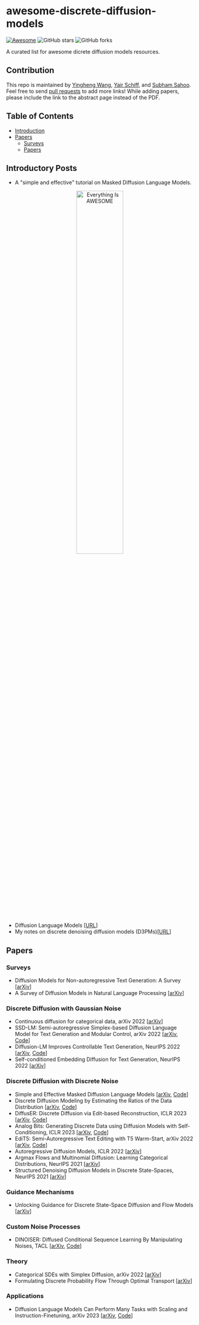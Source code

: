 # awesome-discrete-diffusion-models

 [![Awesome](https://awesome.re/badge.svg)](https://awesome.re) ![GitHub stars](https://img.shields.io/github/stars/isjakewong/awesome-discrete-diffusion-models?color=yellow)  ![GitHub forks](https://img.shields.io/github/forks/isjakewong/awesome-discrete-diffusion-models?color=green&label=Fork)

A curated list for awesome dicrete diffusion models resources.

## Contribution

This repo is maintained by [Yingheng Wang](https://isjakewong.github.io), [Yair Schiff](https://yair-schiff.github.io/), and [Subham Sahoo](https://s-sahoo.com/). Feel free to send [pull requests](https://github.com/isjakewong/awesome-discrete-diffusion-models/pulls) to add more links! While adding papers, please include the link to the abstract page instead of the PDF.

## Table of Contents

* [Introduction](#introduction)
* [Papers](#papers)
  * [Surveys](#surveys)
  * [Papers](#papers)

## Introductory Posts
* A "simple and effective" tutorial on Masked Diffusion Language Models.
<p align="center">
  <a href="https://youtu.be/WjAUX23vgfg?si=bM1E-Bt-nwOmsVif" title="Click">
    <img src="https://github.com/user-attachments/assets/1f6b7ba2-b423-483a-9d11-bbbeb8a11860" alt="Everything Is AWESOME" style="width:50%;">
  </a>
</p>

* Diffusion Language Models  [[URL](https://benanne.github.io/2023/01/09/diffusion-language.html)]
* My notes on discrete denoising diffusion models (D3PMs)[[URL](https://beckham.nz/2022/07/11/d3pms.html)]

## Papers

### Surveys

* Diffusion Models for Non-autoregressive Text Generation: A Survey [[arXiv](https://arxiv.org/abs/2303.06574)]
* A Survey of Diffusion Models in Natural Language Processing [[arXiv](https://arxiv.org/abs/2305.14671)]

### Discrete Diffusion with Gaussian Noise

* Continuous diffusion for categorical data, arXiv 2022  [[arXiv](https://dl.acm.org/doi/10.1145/3394486.3403237)]
* SSD-LM: Semi-autoregressive Simplex-based Diffusion Language Model for Text Generation and Modular Control, arXiv 2022  [[arXiv](https://openreview.net/forum?id=HJlWWJSFDH), [Code](https://github.com/xhan77/ssd-lm)]
* Diffusion-LM Improves Controllable Text Generation, NeurIPS 2022  [[arXiv](https://arxiv.org/abs/2205.14217), [Code](https://github.com/XiangLi1999/Diffusion-LM.git)]
* Self-conditioned Embedding Diffusion for Text Generation, NeurIPS 2022 [[arXiv](https://arxiv.org/abs/2211.04236)]
  
### Discrete Diffusion with Discrete Noise
* Simple and Effective Masked Diffusion Language Models [[arXiv](https://arxiv.org/abs/2406.07524), [Code](https://github.com/kuleshov-group/mdlm)]
* Discrete Diffusion Modeling by Estimating the Ratios of the Data Distribution [[arXiv](https://arxiv.org/abs/2310.16834), [Code](https://github.com/louaaron/Score-Entropy-Discrete-Diffusion)]
* DiffusER: Discrete Diffusion via Edit-based Reconstruction, ICLR 2023  [[arXiv](https://arxiv.org/abs/2210.16886), [Code](https://github.com/machelreid/diffuser)]
* Analog Bits: Generating Discrete Data using Diffusion Models with Self-Conditioning, ICLR 2023  [[arXiv](https://arxiv.org/abs/2208.04202), [Code](https://github.com/google-research/pix2seq)]
* EdiT5: Semi-Autoregressive Text Editing with T5 Warm-Start, arXiv 2022  [[arXiv](https://arxiv.org/abs/2205.12209), [Code](https://edit5.page.link/code)]
* Autoregressive Diffusion Models, ICLR 2022  [[arXiv](https://arxiv.org/abs/2110.02037)]
* Argmax Flows and Multinomial Diffusion: Learning Categorical Distributions, NeurIPS 2021  [[arXiv](https://arxiv.org/abs/2102.05379)]
* Structured Denoising Diffusion Models in Discrete State-Spaces, NeurIPS 2021  [[arXiv](https://arxiv.org/abs/2107.03006)]

### Guidance Mechanisms

* Unlocking Guidance for Discrete State-Space Diffusion and Flow Models [[arXiv](https://arxiv.org/abs/2406.01572)]

### Custom Noise Processes

* DINOISER: Diffused Conditional Sequence Learning By Manipulating Noises, TACL [[arXiv](https://arxiv.org/abs/2302.10025), [Code](https://github.com/yegcjs/DINOISER)]


### Theory

* Categorical SDEs with Simplex Diffusion, arXiv 2022  [[arXiv](https://arxiv.org/abs/2210.14784)]
* Formulating Discrete Probability Flow Through Optimal Transport [[arXiv](https://arxiv.org/abs/2311.03886)]

### Applications

* Diffusion Language Models Can Perform Many Tasks with Scaling and Instruction-Finetuning, arXiv 2023 [[arXiv](https://arxiv.org/abs/2308.12219), [Code](https://github.com/yegcjs/DiffusionLLM)]

